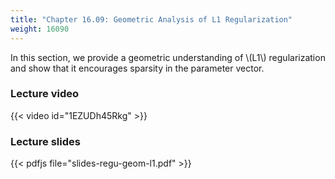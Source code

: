 ```yaml
---
title: "Chapter 16.09: Geometric Analysis of L1 Regularization"
weight: 16090
---
```

In this section, we provide a geometric understanding of \\(L1\\) regularization and show that it encourages sparsity in the parameter vector.

<!--more-->

### Lecture video

{{< video id="1EZUDh45Rkg" >}}

### Lecture slides

{{< pdfjs file="slides-regu-geom-l1.pdf" >}}

